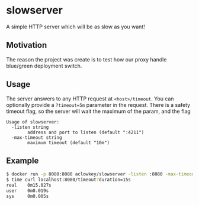 # slowserver
A simple HTTP server which will be as slow as you want!

## Motivation
The reason the project was create is to test how our proxy handle blue/green deployment switch.

## Usage
The server answers to any HTTP request at `<host>/timeout`.
You can optionally provide a `?timeout=5m` parameter in the request.
There is a safety timeout flag, so the server will wait the maximum of the param, and the flag 

```
Usage of slowserver:
  -listen string
        address and port to listen (default ":4211")
  -max-timeout string
        maximum timeout (default "10m")
```

## Example
```sh
$ docker run -p 8080:8080 aclowkey/slowserver -listen :8080 -max-timeout 1m
$ time curl localhost:8080/timeout?duration=15s
real    0m15.027s
user    0m0.019s
sys     0m0.005s
```
